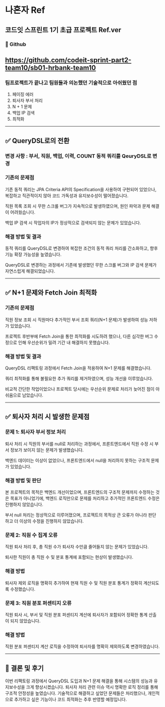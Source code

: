 # 나혼자 Ref

## 코드잇 스프린트 1기 초급 프로젝트 Ref.ver

### 📖 Github
## https://github.com/codeit-sprint-part2-team10/sb01-hrbank-team10

### 팀프로젝트가 끝나고 팀원들과 의논했던 기술적으로 아쉬웠던 점

1. 페이징 에러
2. 퇴사자 부서 처리
3. N + 1 문제
4. 백업 IP 검색
5. 최적화

---


## ✅ QueryDSL로의 전환

### 변경 사항 : 부서, 직원, 백업, 이력, COUNT 동적 쿼리를 QeuryDSL로 변경

### 기존의 문제점

기존 동적 쿼리는 JPA Criteria API의 Specification을 사용하여 구현되어 있었으나, 복잡하고 직관적이지 않아 코드 가독성과 유지보수성이 떨어졌습니다.

직원 목록 조회 시 무한 스크롤 버그가 지속적으로 발생하였으며, 원인 파악과 문제 해결이 어려웠습니다.

백업 IP 검색 시 작업자의 IP가 정상적으로 검색되지 않는 문제가 있었습니다.

### 해결 방법 및 결과

동적 쿼리를 QueryDSL로 변경하여 복잡한 조건의 동적 쿼리 처리를 간소화하고, 향후 기능 확장 가능성을 높였습니다.

QueryDSL로 변경하는 과정에서 기존에 발생했던 무한 스크롤 버그와 IP 검색 문제가 자연스럽게 해결되었습니다.

---

## ✅ N+1 문제와 Fetch Join 최적화

### 기존의 문제점

직원 정보 조회 시 직원마다 추가적인 부서 조회 쿼리(N+1 문제)가 발생하여 성능 저하가 있었습니다.

프로젝트 후반부에 Fetch Join을 통한 최적화를 시도하려 했으나, 다른 심각한 버그 수정으로 인해 우선순위가 밀려 기간 내 해결하지 못했습니다.

### 해결 방법 및 결과

QueryDSL 리팩토링 과정에서 Fetch Join을 적용하여 N+1 문제를 해결했습니다.

쿼리 최적화를 통해 불필요한 추가 쿼리를 제거하였으며, 성능 개선을 이루었습니다.

비교적 간단한 작업이었으나 프로젝트 당시에는 우선순위 문제로 처리가 늦어진 점이 아쉬움으로 남았습니다.

---

## ✅ 퇴사자 처리 시 발생한 문제점

### 문제 1: 퇴사자 부서 정보 처리

퇴사 처리 시 직원의 부서를 null로 처리하는 과정에서, 프론트엔드에서 직원 수정 시 부서 정보가 보이지 않는 문제가 발생했습니다.

백엔드 데이터는 이상이 없었으나, 프론트엔드에서 null을 처리하지 못하는 구조적 문제가 있었습니다.

### 해결 방법 및 판단

본 프로젝트의 목적은 백엔드 개선이었으며, 프론트엔드의 구조적 문제까지 수정하는 것은 목표가 아니었기에, 백엔드 로직만으로 문제를 처리하고 추가적인 프론트엔드 수정은 진행하지 않았습니다.

부서 null 처리는 정상적으로 이루어졌으며, 프로젝트의 목적상 큰 오류가 아니라 판단하고 더 이상의 수정을 진행하지 않았습니다.

### 문제 2: 직원 수 집계 오류

직원 퇴사 처리 후, 총 직원 수가 퇴사자 수만큼 줄어들지 않는 문제가 있었습니다.

퇴사한 직원이 총 직원 수 및 분포 통계에 포함되는 현상이 발생했습니다.

### 해결 방법

퇴사자 제외 로직을 명확히 추가하여 현재 직원 수 및 직원 분포 통계가 정확히 계산되도록 수정했습니다.

### 문제 3: 직원 분포 퍼센티지 오류

직원 퇴사 시, 부서 및 직원 분포 퍼센티지 계산에 퇴사자가 포함되어 정확한 통계 산출이 되지 않았습니다.

### 해결 방법

직원 분포 퍼센티지 계산 로직을 수정하여 퇴사자를 명확히 제외하도록 변경하였습니다.

---

## 🎯 결론 및 후기

이번 리팩토링 과정에서 QueryDSL 도입과 N+1 문제 해결을 통해 시스템의 성능과 유지보수성을 크게 향상시켰습니다. 퇴사자 처리 관련 이슈 역시 명확한 로직 정리를 통해 구조적 안정성을 높였습니다. 기술적으로 해결하고 싶었던 문제들은 처리했으나, 개인적으로 추가하고 싶은 기능이나 코드 최적화는 추후 반영할 예정입니다.

